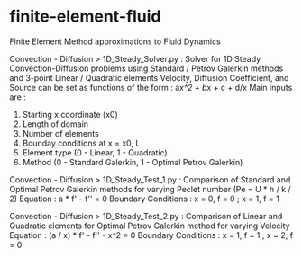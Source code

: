 # finite-element-fluid

Finite Element Method approximations to Fluid Dynamics


Convection - Diffusion > 1D_Steady_Solver.py :
Solver for 1D Steady Convection-Diffusion problems using Standard / Petrov Galerkin methods and 3-point Linear / Quadratic elements
Velocity, Diffusion Coefficient, and Source can be set as functions of the form : a*x^2 + b*x + c + d/x
Main inputs are :
 1. Starting x coordinate (x0)
 2. Length of domain
 3. Number of elements
 4. Bounday conditions at x = x0, L
 5. Element type (0 - Linear, 1 - Quadratic)
 6. Method (0 - Standard Galerkin, 1 - Optimal Petrov Galerkin)


Convection - Diffusion > 1D_Steady_Test_1.py :
Comparison of Standard and Optimal Petrov Galerkin methods for varying Peclet number (Pe = U * h / k / 2)
Equation : a * f' - f'' = 0
Boundary Conditions : x = 0, f = 0 ; x = 1, f = 1


Convection - Diffusion > 1D_Steady_Test_2.py :
Comparison of Linear and Quadratic elements for Optimal Petrov Galerkin method for varying Velocity
Equation : (a / x) * f' - f'' - x^2 = 0
Boundary Conditions : x = 1, f = 1 ; x = 2, f = 0